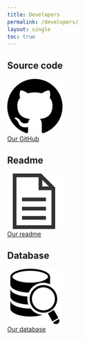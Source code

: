 ```yaml
---
title: Developers
permalink: /developers/
layout: single
toc: true
---
```


## Source code
<img src="../assets/images/logo-github.png" alt="Github logo"><br>
<a href="https://github.com/InteraactionGroup/InterAACtionScene">Our GitHub</a>

## Readme
<img src="../assets/images/file-text.png" alt="File logo"><br>
<a href="https://github.com/InteraactionGroup/InterAACtionScene/blob/master/README.md">Our readme</a>

## Database
<img src="../assets/images/logo-bdd.png" alt="Database logo"><br>
<a href="https://github.com/InteraactionGroup/InterAACtionScene/blob/master/DATABASE-EN.md">Our database</a>